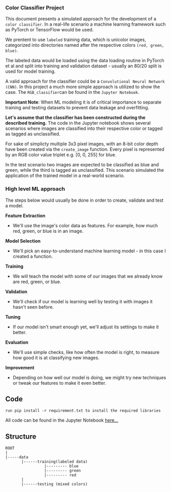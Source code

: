 ### Color Classifier Project

This document presents a simulated approach for the development of a `color classifier`. In a real-life scenario a machine learning framework such as PyTorch or TensorFlow would be used.

We prentent to use `labeled` training data, which is unicolor images, categorized into directories named after the respective colors `(red, green, blue)`. 

The labeled data would be loaded using the data loading routine in PyTorch et al and split into training and validation dataset - usually an 80/20 split is used for model training.

A valid approach for the classifier could be a `Convolutional Neural Network (CNN)`. In this project a much more simple approach is utilized to show the case. The `RGB_classifier`can be found in the `Jupyter Notebook`.

**Important Note**: When ML modeling it is of critical importance to separate training and testing datasets to prevent data leakage and overfitting.


**Let's assume that the classifier has been constructed during the described training.**
The code in the Jupyter notebook shows several scenarios where images are classified into their respective color or tagged as tagged as unclassified.

For sake of simplicty multiple 3x3 pixel images, with an 8-bit color depth have been created via the `create_image` function. Every pixel is represented by an RGB color value triplet e.g. [0, 0, 255] for blue.   

In the test scenario two images are expected to be classified as blue and green, while the third is tagged as unclassified. This scenario simulated the application of the trained model in a real-world scenario.


### High level ML approach
The steps below would usually be done in order to create, validate and test a model.

**Feature Extraction**
- We'll use the image's color data as features. For example, how much red, green, or blue is in an image.

**Model Selection**
- We'll pick an easy-to-understand machine learning model - in this case I created a function.

**Training**
- We will teach the model with some of our images that we already know are red, green, or blue.

**Validation**
- We'll check if our model is learning well by testing it with images it hasn't seen before.

**Tuning**
- If our model isn't smart enough yet, we'll adjust its settings to make it better.

**Evaluation**
- We'll use simple checks, like how often the model is right, to measure how good it is at classifying new images.

**Improvement**
- Depending on how well our model is doing, we might try new techniques or tweak our features to make it even better.


## Code 
```
run pip install -r requirement.txt to install the required libraries
````

All code can be found in the Jupyter Notebook [here...](classifier.ipynb)

## Structure

```
ROOT
|
|-----data
       |------training(labeled data)
                 |--------- blue
                 |--------- green
                 |--------- red
       |   
       |------testing (mixed colors)
```
